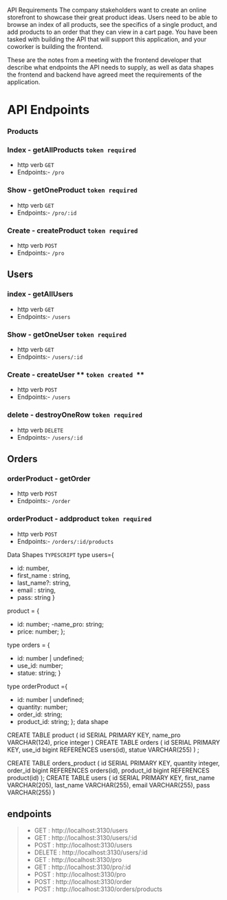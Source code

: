 API Requirements
The company stakeholders want to create an online storefront to showcase their great product ideas. Users need to be able to browse an index of all products, see the specifics of a single product, and add products to an order that they can view in a cart page. You have been tasked with building the API that will support this application, and your coworker is building the frontend.

These are the notes from a meeting with the frontend developer that describe what endpoints the API needs to supply, as well as data shapes the frontend and backend have agreed meet the requirements of the application.

# API Endpoints

### Products

### Index - getAllProducts **`token required `**

- http verb `GET`
- Endpoints:- `/pro`

### Show - getOneProduct **`token required `**

- http verb `GET`
- Endpoints:- `/pro/:id`

### Create - createProduct **`token required `**

- http verb `POST`
- Endpoints:- `/pro`

## Users

### index - getAllUsers

- http verb `GET`
- Endpoints:- `/users`

### Show - getOneUser **`token required `**

- http verb `GET`
- Endpoints:- `/users/:id`

### Create - createUser ** `token created `**

- http verb `POST`
- Endpoints:- `/users`

### delete - destroyOneRow **`token required `**

- http verb `DELETE`
- Endpoints:- `/users/:id`

## Orders

### orderProduct - getOrder

- http verb `POST`
- Endpoints:- `/order`

### orderProduct - addproduct **`token required `**

- http verb `POST`
- Endpoints:- `/orders/:id/products`

Data Shapes
`TYPESCRIPT`
type users={

- id: number,
- first_name : string,
- last_name?: string,
- email : string,
- pass: string
  }

product = {

- id: number;
  -name_pro: string;
- price: number;
  };

type orders = {

- id: number | undefined;
- use_id: number;
- statue: string;
  }

type orderProduct ={

- id: number | undefined;
- quantity: number;
- order_id: string;
- product_id: string;
  };
  data shape

CREATE TABLE product (
id SERIAL PRIMARY KEY,
name_pro VARCHAR(124),
price integer
)
CREATE TABLE orders (
id SERIAL PRIMARY KEY,
use_id bigint REFERENCES users(id),
statue VARCHAR(255)
) ;

CREATE TABLE orders_product (
id SERIAL PRIMARY KEY,
quantity integer,
order_id bigint REFERENCES orders(id),
product_id bigint REFERENCES product(id)
);
CREATE TABLE users (
id SERIAL PRIMARY KEY,
first_name VARCHAR(205),
last_name VARCHAR(255),
email VARCHAR(255),
pass VARCHAR(255)
)


## endpoints

> - GET : http://localhost:3130/users
> - GET : http://localhost:3130/users/:id
> - POST : http://localhost:3130/users
> - DELETE : http://localhost:3130/users/:id
> - GET : http://localhost:3130/pro
> - GET : http://localhost:3130/pro/:id
> - POST : http://localhost:3130/pro
> - POST : http://localhost:3130/order
> - POST : http://localhost:3130/orders/products

